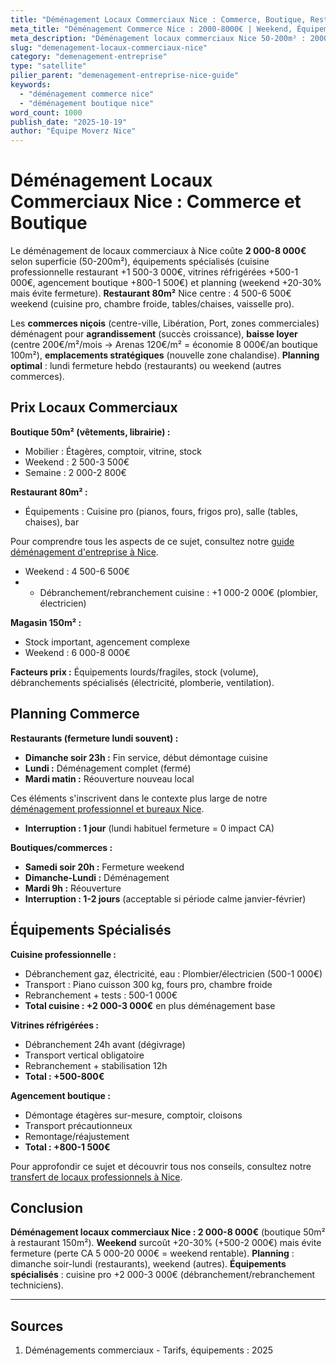 ```yaml
---
title: "Déménagement Locaux Commerciaux Nice : Commerce, Boutique, Restaurant"
meta_title: "Déménagement Commerce Nice : 2000-8000€ | Weekend, Équipements"
meta_description: "Déménagement locaux commerciaux Nice 50-200m² : 2000-8000€. Weekend sans fermeture, équipements spécialisés (cuisine pro, vitrines). Guide."
slug: "demenagement-locaux-commerciaux-nice"
category: "demenagement-entreprise"
type: "satellite"
pilier_parent: "demenagement-entreprise-nice-guide"
keywords:
  - "déménagement commerce nice"
  - "déménagement boutique nice"
word_count: 1000
publish_date: "2025-10-19"
author: "Équipe Moverz Nice"
---
```


# Déménagement Locaux Commerciaux Nice : Commerce et Boutique

Le déménagement de locaux commerciaux à Nice coûte **2 000-8 000€** selon superficie (50-200m²), équipements spécialisés (cuisine professionnelle restaurant +1 500-3 000€, vitrines réfrigérées +500-1 000€, agencement boutique +800-1 500€) et planning (weekend +20-30% mais évite fermeture). **Restaurant 80m²** Nice centre : 4 500-6 500€ weekend (cuisine pro, chambre froide, tables/chaises, vaisselle pro).

Les **commerces niçois** (centre-ville, Libération, Port, zones commerciales) déménagent pour **agrandissement** (succès croissance), **baisse loyer** (centre 200€/m²/mois → Arenas 120€/m² = économie 8 000€/an boutique 100m²), **emplacements stratégiques** (nouvelle zone chalandise). **Planning optimal** : lundi fermeture hebdo (restaurants) ou weekend (autres commerces).

## Prix Locaux Commerciaux

**Boutique 50m² (vêtements, librairie) :**
- Mobilier : Étagères, comptoir, vitrine, stock
- Weekend : 2 500-3 500€
- Semaine : 2 000-2 800€

**Restaurant 80m² :**
- Équipements : Cuisine pro (pianos, fours, frigos pro), salle (tables, chaises), bar

Pour comprendre tous les aspects de ce sujet, consultez notre [guide déménagement d'entreprise à Nice](/blog/entreprise/demenagement-entreprise-nice-guide).

- Weekend : 4 500-6 500€
- + Débranchement/rebranchement cuisine : +1 000-2 000€ (plombier, électricien)

**Magasin 150m² :**
- Stock important, agencement complexe
- Weekend : 6 000-8 000€

**Facteurs prix :** Équipements lourds/fragiles, stock (volume), débranchements spécialisés (électricité, plomberie, ventilation).

## Planning Commerce

**Restaurants (fermeture lundi souvent) :**
- **Dimanche soir 23h :** Fin service, début démontage cuisine
- **Lundi :** Déménagement complet (fermé)
- **Mardi matin :** Réouverture nouveau local

Ces éléments s'inscrivent dans le contexte plus large de notre [déménagement professionnel et bureaux Nice](/blog/entreprise/demenagement-entreprise-nice-guide).

- **Interruption : 1 jour** (lundi habituel fermeture = 0 impact CA)

**Boutiques/commerces :**
- **Samedi soir 20h :** Fermeture weekend
- **Dimanche-Lundi :** Déménagement
- **Mardi 9h :** Réouverture
- **Interruption : 1-2 jours** (acceptable si période calme janvier-février)

## Équipements Spécialisés

**Cuisine professionnelle :**
- Débranchement gaz, électricité, eau : Plombier/électricien (500-1 000€)
- Transport : Piano cuisson 300 kg, fours pro, chambre froide
- Rebranchement + tests : 500-1 000€
- **Total cuisine : +2 000-3 000€** en plus déménagement base

**Vitrines réfrigérées :**
- Débranchement 24h avant (dégivrage)
- Transport vertical obligatoire
- Rebranchement + stabilisation 12h
- **Total : +500-800€**

**Agencement boutique :**
- Démontage étagères sur-mesure, comptoir, cloisons
- Transport précautionneux
- Remontage/réajustement
- **Total : +800-1 500€**


Pour approfondir ce sujet et découvrir tous nos conseils, consultez notre [transfert de locaux professionnels à Nice](/blog/entreprise/demenagement-entreprise-nice-guide).

## Conclusion

**Déménagement locaux commerciaux Nice : 2 000-8 000€** (boutique 50m² à restaurant 150m²). **Weekend** surcoût +20-30% (+500-2 000€) mais évite fermeture (perte CA 5 000-20 000€ = weekend rentable). **Planning** : dimanche soir-lundi (restaurants), weekend (autres). **Équipements spécialisés** : cuisine pro +2 000-3 000€ (débranchement/rebranchement techniciens).

---

## Sources

1. Déménagements commerciaux - Tarifs, équipements : 2025


